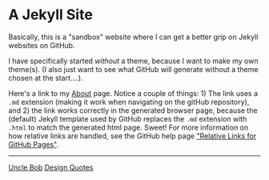 # A Jekyll Site

Basically, this is a "sandbox" website where I can get a better grip on Jekyll websites on GitHub.

I have specifically started *without* a theme, because I want to make my own theme(s). (I also just want to see what GitHub will generate without a theme chosen at the start....).

Here's a link to my [About](About.md) page. Notice a couple of things: 1) The link uses a `.md` extension (making it work when navigating on the gitHub repository), and 2) the link works correctly in the generated browser page, because the (default) Jekyll template used by GitHub replaces the `.md` extension with `.html` to match the generated html page. Sweet! For more information on how relative links are handled, see the GitHub help page ["Relative Links for GitHub Pages"](https://github.com/blog/2290-relative-links-for-github-pages).

----

[Uncle Bob](_quotes/uncle-bob.md) [Design Quotes](designquotes.md)
